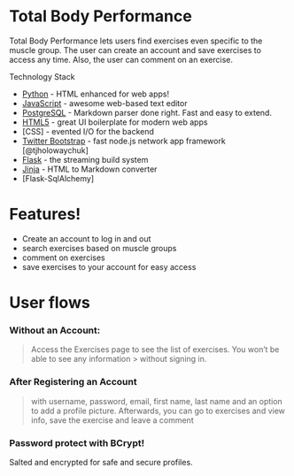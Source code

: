# Total Body Performance

Total Body Performance lets users find exercises even specific to the muscle group. The user can create an 
account and save exercises to access any time. Also, the user can comment on an exercise.

Technology Stack

* [Python] - HTML enhanced for web apps!
* [JavaScript] - awesome web-based text editor
* [PostgreSQL] - Markdown parser done right. Fast and easy to extend.
* [HTML5] - great UI boilerplate for modern web apps
* [CSS] - evented I/O for the backend
* [Twitter Bootstrap] - fast node.js network app framework [@tjholowaychuk]
* [Flask] - the streaming build system
* [Jinja](https://breakdance.github.io/breakdance/) - HTML to Markdown converter
* [Flask-SqlAlchemy] 

# Features!

  - Create an account to log in and out
  - search exercises based on muscle groups
  - comment on exercises
  - save exercises to your account for easy access




# User flows
### Without an Account:
 
> Access the Exercises page to see the list 
> of exercises. You won’t be able to see any information > without signing in.

### After Registering an Account

 > with username, password, email, first name, 
 > last name and an option to add a profile picture.
 > Afterwards, you can go to exercises and view info,
 > save the exercise and leave a comment


### Password protect with BCrypt!
Salted and encrypted for safe and secure profiles.






   [JavaScript]: <http://javascript.com>
   [Twitter Bootstrap]: <http://twitter.github.com/bootstrap/>
   [PostGreSQL]: <http://postgresql.org>
   [Flask]: <http://flask.palletsprojects.com>
   [Python]: <http://python.org>
   [HTML5]: <http://html.com>
